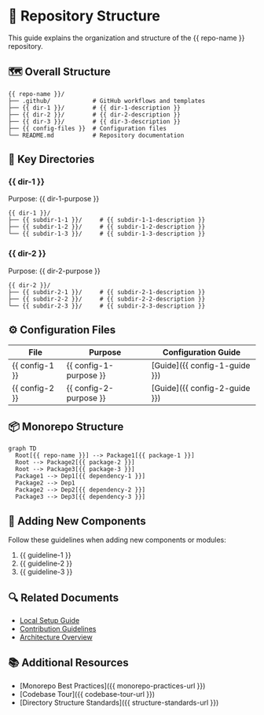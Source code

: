 <!--  
📝 Usage:  
- Replace all {{placeholders}} with your organization's content
- Update links and remove unnecessary sections
- Customize as needed 

Happy documenting! 🚀  
-->

# 📂 Repository Structure

This guide explains the organization and structure of the {{ repo-name }} repository.

## 🗺️ Overall Structure

```ascii
{{ repo-name }}/
├── .github/            # GitHub workflows and templates
├── {{ dir-1 }}/        # {{ dir-1-description }}
├── {{ dir-2 }}/        # {{ dir-2-description }}
├── {{ dir-3 }}/        # {{ dir-3-description }}
├── {{ config-files }}  # Configuration files
└── README.md           # Repository documentation
```

## 📁 Key Directories

### {{ dir-1 }}

Purpose: {{ dir-1-purpose }}

```ascii
{{ dir-1 }}/
├── {{ subdir-1-1 }}/     # {{ subdir-1-1-description }}
├── {{ subdir-1-2 }}/     # {{ subdir-1-2-description }}
└── {{ subdir-1-3 }}/     # {{ subdir-1-3-description }}
```

### {{ dir-2 }}

Purpose: {{ dir-2-purpose }}

```ascii
{{ dir-2 }}/
├── {{ subdir-2-1 }}/     # {{ subdir-2-1-description }}
├── {{ subdir-2-2 }}/     # {{ subdir-2-2-description }}
└── {{ subdir-2-3 }}/     # {{ subdir-2-3-description }}
```

## ⚙️ Configuration Files

| File | Purpose | Configuration Guide |
|------|---------|---------------------|
| {{ config-1 }} | {{ config-1-purpose }} | [Guide]({{ config-1-guide }}) |
| {{ config-2 }} | {{ config-2-purpose }} | [Guide]({{ config-2-guide }}) |

## 📦 Monorepo Structure

```mermaid
graph TD
  Root[{{ repo-name }}] --> Package1[{{ package-1 }}]
  Root --> Package2[{{ package-2 }}]
  Root --> Package3[{{ package-3 }}]
  Package1 --> Dep1[{{ dependency-1 }}]
  Package2 --> Dep1
  Package2 --> Dep2[{{ dependency-2 }}]
  Package3 --> Dep3[{{ dependency-3 }}]
```

## 🚀 Adding New Components

Follow these guidelines when adding new components or modules:

1. {{ guideline-1 }}
2. {{ guideline-2 }}
3. {{ guideline-3 }}

## 🔍 Related Documents

- [Local Setup Guide](../project/setup-local-environment.md)
- [Contribution Guidelines](../project/contribution-guidelines.md)
- [Architecture Overview](../architecture/service-architecture.md)

## 📚 Additional Resources

- [Monorepo Best Practices]({{ monorepo-practices-url }})
- [Codebase Tour]({{ codebase-tour-url }})
- [Directory Structure Standards]({{ structure-standards-url }})
